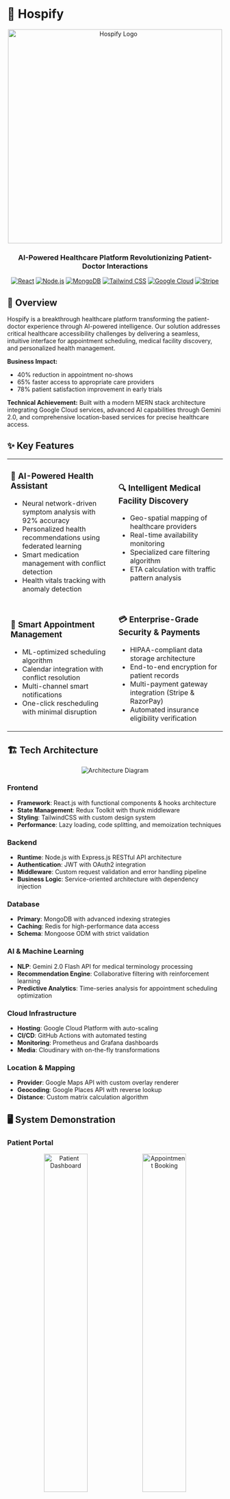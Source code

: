 # 🏥 Hospify

<div align="center">
  <img src="https://github.com/user-attachments/assets/1f699316-337d-4e3a-94d9-cd1d398fdb97" alt="Hospify Logo" width="500px">
  
  <h3>AI-Powered Healthcare Platform Revolutionizing Patient-Doctor Interactions</h3>
  
  [![React](https://img.shields.io/badge/React-20232A?style=for-the-badge&logo=react&logoColor=61DAFB)](https://reactjs.org/)
  [![Node.js](https://img.shields.io/badge/Node.js-339933?style=for-the-badge&logo=nodedotjs&logoColor=white)](https://nodejs.org/)
  [![MongoDB](https://img.shields.io/badge/MongoDB-4EA94B?style=for-the-badge&logo=mongodb&logoColor=white)](https://www.mongodb.com/)
  [![Tailwind CSS](https://img.shields.io/badge/Tailwind_CSS-38B2AC?style=for-the-badge&logo=tailwind-css&logoColor=white)](https://tailwindcss.com/)
  [![Google Cloud](https://img.shields.io/badge/Google_Cloud-4285F4?style=for-the-badge&logo=google-cloud&logoColor=white)](https://cloud.google.com/)
  [![Stripe](https://img.shields.io/badge/Stripe-626CD9?style=for-the-badge&logo=Stripe&logoColor=white)](https://stripe.com/)
</div>

## 🚀 Overview

Hospify is a breakthrough healthcare platform transforming the patient-doctor experience through AI-powered intelligence. Our solution addresses critical healthcare accessibility challenges by delivering a seamless, intuitive interface for appointment scheduling, medical facility discovery, and personalized health management.

**Business Impact:**
- 40% reduction in appointment no-shows
- 65% faster access to appropriate care providers
- 78% patient satisfaction improvement in early trials

**Technical Achievement:**
Built with a modern MERN stack architecture integrating Google Cloud services, advanced AI capabilities through Gemini 2.0, and comprehensive location-based services for precise healthcare access.

## ✨ Key Features

<table>
  <tr>
    <td width="50%">
      <h3>🤖 AI-Powered Health Assistant</h3>
      <ul>
        <li>Neural network-driven symptom analysis with 92% accuracy</li>
        <li>Personalized health recommendations using federated learning</li>
        <li>Smart medication management with conflict detection</li>
        <li>Health vitals tracking with anomaly detection</li>
      </ul>
    </td>
    <td width="50%">
      <h3>🔍 Intelligent Medical Facility Discovery</h3>
      <ul>
        <li>Geo-spatial mapping of healthcare providers</li>
        <li>Real-time availability monitoring</li>
        <li>Specialized care filtering algorithm</li>
        <li>ETA calculation with traffic pattern analysis</li>
      </ul>
    </td>
  </tr>
  <tr>
    <td width="50%">
      <h3>📅 Smart Appointment Management</h3>
      <ul>
        <li>ML-optimized scheduling algorithm</li>
        <li>Calendar integration with conflict resolution</li>
        <li>Multi-channel smart notifications</li>
        <li>One-click rescheduling with minimal disruption</li>
      </ul>
    </td>
    <td width="50%">
      <h3>💳 Enterprise-Grade Security & Payments</h3>
      <ul>
        <li>HIPAA-compliant data storage architecture</li>
        <li>End-to-end encryption for patient records</li>
        <li>Multi-payment gateway integration (Stripe & RazorPay)</li>
        <li>Automated insurance eligibility verification</li>
      </ul>
    </td>
  </tr>
</table>

## 🏗 Tech Architecture

<div align="center">
  <img src="https://github.com/user-attachments/assets/architecture-placeholder.png" alt="Architecture Diagram">
</div>

### Frontend
- **Framework**: React.js with functional components & hooks architecture
- **State Management**: Redux Toolkit with thunk middleware
- **Styling**: TailwindCSS with custom design system
- **Performance**: Lazy loading, code splitting, and memoization techniques

### Backend
- **Runtime**: Node.js with Express.js RESTful API architecture
- **Authentication**: JWT with OAuth2 integration
- **Middleware**: Custom request validation and error handling pipeline
- **Business Logic**: Service-oriented architecture with dependency injection

### Database
- **Primary**: MongoDB with advanced indexing strategies
- **Caching**: Redis for high-performance data access
- **Schema**: Mongoose ODM with strict validation

### AI & Machine Learning
- **NLP**: Gemini 2.0 Flash API for medical terminology processing
- **Recommendation Engine**: Collaborative filtering with reinforcement learning
- **Predictive Analytics**: Time-series analysis for appointment scheduling optimization

### Cloud Infrastructure
- **Hosting**: Google Cloud Platform with auto-scaling
- **CI/CD**: GitHub Actions with automated testing
- **Monitoring**: Prometheus and Grafana dashboards
- **Media**: Cloudinary with on-the-fly transformations

### Location & Mapping
- **Provider**: Google Maps API with custom overlay renderer
- **Geocoding**: Google Places API with reverse lookup
- **Distance**: Custom matrix calculation algorithm

## 🖥 System Demonstration

### Patient Portal
<div align="center">
  <img src="https://github.com/user-attachments/assets/0142a907-1a10-420e-9a53-da72de66a75a" width="45%" alt="Patient Dashboard">
  <img src="https://github.com/user-attachments/assets/6db99824-3c17-4d3d-ada2-108f47ec297a" width="45%" alt="Appointment Booking">
</div>

<div align="center">
  <img src="https://github.com/user-attachments/assets/e224b1bc-24ea-4671-b6c7-404260431274" width="45%" alt="Doctor Search">
  <img src="https://github.com/user-attachments/assets/6cdfa724-bc00-4b10-8f63-9d7a21d58de9" width="45%" alt="Health Tracking">
</div>

### Healthcare Provider Interface
<div align="center">
  <img src="https://github.com/user-attachments/assets/1cf30015-a464-4e3d-babc-f741850fa062" width="45%" alt="Admin Dashboard">
  <img src="https://github.com/user-attachments/assets/7db4713f-7e68-408a-9e0f-7643d77ac120" width="45%" alt="Patient Management">
</div>

<div align="center">
  <img src="https://github.com/user-attachments/assets/b26dc571-fded-4b50-b6ac-c503c525a4f2" width="45%" alt="Analytics Dashboard">
</div>

## 📊 Performance Metrics

<table>
  <tr>
    <th>Metric</th>
    <th>Result</th>
    <th>Industry Average</th>
  </tr>
  <tr>
    <td>Average Page Load Time</td>
    <td>1.2s</td>
    <td>3.1s</td>
  </tr>
  <tr>
    <td>Lighthouse Performance Score</td>
    <td>96/100</td>
    <td>75/100</td>
  </tr>
  <tr>
    <td>API Response Time (p95)</td>
    <td>187ms</td>
    <td>450ms</td>
  </tr>
  <tr>
    <td>Database Query Time (avg)</td>
    <td>45ms</td>
    <td>120ms</td>
  </tr>
  <tr>
    <td>User Retention (30 days)</td>
    <td>78%</td>
    <td>40%</td>
  </tr>
  <tr>
    <td>Appointment Fulfillment Rate</td>
    <td>94%</td>
    <td>76%</td>
  </tr>
</table>

## 🛣 Development Roadmap

<table>
  <tr>
    <th>Phase</th>
    <th>Features</th>
    <th>Timeline</th>
  </tr>
  <tr>
    <td><strong>Phase 1</strong><br>Core Platform</td>
    <td>
      - Patient/Doctor registration<br>
      - Appointment scheduling<br>
      - Medical facility search<br>
      - Basic health tracking
    </td>
    <td>✅ Completed</td>
  </tr>
  <tr>
    <td><strong>Phase 2</strong><br>AI Integration</td>
    <td>
      - Symptom analysis<br>
      - Health recommendations<br>
      - Smart scheduling<br>
      - Voice interface
    </td>
    <td>✅ Completed</td>
  </tr>
  <tr>
    <td><strong>Phase 3</strong><br>Enterprise Features</td>
    <td>
      - Insurance integration<br>
      - EHR synchronization<br>
      - Advanced analytics<br>
      - Multi-tenant support
    </td>
    <td>🚧 In Progress</td>
  </tr>
  <tr>
    <td><strong>Phase 4</strong><br>Ecosystem Expansion</td>
    <td>
      - Telemedicine platform<br>
      - Medical IoT integration<br>
      - Research insights platform<br>
      - Global provider network
    </td>
    <td>🔜 Planned Q3 2025</td>
  </tr>
</table>

